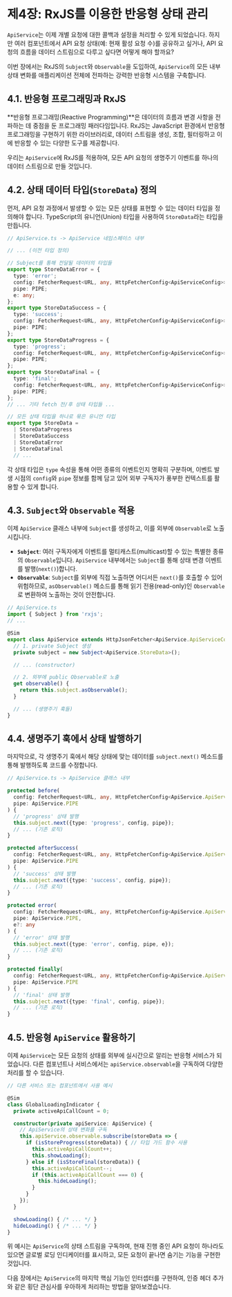 # 제4장: RxJS를 이용한 반응형 상태 관리

`ApiService`는 이제 개별 요청에 대한 콜백과 설정을 처리할 수 있게 되었습니다. 하지만 여러 컴포넌트에서 API 요청 상태(예: 현재 활성 요청 수)를 공유하고 싶거나, API 요청의 흐름을 데이터 스트림으로 다루고 싶다면 어떻게 해야 할까요?

이번 장에서는 RxJS의 `Subject`와 `Observable`을 도입하여, `ApiService`의 모든 내부 상태 변화를 애플리케이션 전체에 전파하는 강력한 반응형 시스템을 구축합니다.

## 4.1. 반응형 프로그래밍과 RxJS

**반응형 프로그래밍(Reactive Programming)**은 데이터의 흐름과 변경 사항을 전파하는 데 중점을 둔 프로그래밍 패러다임입니다. RxJS는 JavaScript 환경에서 반응형 프로그래밍을 구현하기 위한 라이브러리로, 데이터 스트림을 생성, 조합, 필터링하고 이에 반응할 수 있는 다양한 도구를 제공합니다.

우리는 `ApiService`에 RxJS를 적용하여, 모든 API 요청의 생명주기 이벤트를 하나의 데이터 스트림으로 만들 것입니다.

## 4.2. 상태 데이터 타입(`StoreData`) 정의

먼저, API 요청 과정에서 발생할 수 있는 모든 상태를 표현할 수 있는 데이터 타입을 정의해야 합니다. TypeScript의 유니언(Union) 타입을 사용하여 `StoreData`라는 타입을 만듭니다.

```typescript
// ApiService.ts -> ApiService 네임스페이스 내부

// ... (이전 타입 정의)

// Subject를 통해 전달될 데이터의 타입들
export type StoreDataError = {
  type: 'error';
  config: FetcherRequest<URL, any, HttpFetcherConfig<ApiServiceConfig>>;
  pipe: PIPE;
  e: any;
};
export type StoreDataSuccess = {
  type: 'success';
  config: FetcherRequest<URL, any, HttpFetcherConfig<ApiServiceConfig>>;
  pipe: PIPE;
};
export type StoreDataProgress = {
  type: 'progress';
  config: FetcherRequest<URL, any, HttpFetcherConfig<ApiServiceConfig>>;
  pipe: PIPE;
};
export type StoreDataFinal = {
  type: 'final';
  config: FetcherRequest<URL, any, HttpFetcherConfig<ApiServiceConfig>>;
  pipe: PIPE;
};
// ... 기타 fetch 전/후 상태 타입들 ...

// 모든 상태 타입을 하나로 묶은 유니언 타입
export type StoreData =
  | StoreDataProgress
  | StoreDataSuccess
  | StoreDataError
  | StoreDataFinal
  // ...
```
각 상태 타입은 `type` 속성을 통해 어떤 종류의 이벤트인지 명확히 구분하며, 이벤트 발생 시점의 `config`와 `pipe` 정보를 함께 담고 있어 외부 구독자가 풍부한 컨텍스트를 활용할 수 있게 합니다.

## 4.3. `Subject`와 `Observable` 적용

이제 `ApiService` 클래스 내부에 `Subject`를 생성하고, 이를 외부에 `Observable`로 노출시킵니다.

-   **`Subject`**: 여러 구독자에게 이벤트를 멀티캐스트(multicast)할 수 있는 특별한 종류의 `Observable`입니다. `ApiService` 내부에서는 `Subject`를 통해 상태 변경 이벤트를 발행(`next()`)합니다.
-   **`Observable`**: `Subject`를 외부에 직접 노출하면 어디서든 `next()`를 호출할 수 있어 위험하므로, `asObservable()` 메소드를 통해 읽기 전용(read-only)인 `Observable`로 변환하여 노출하는 것이 안전합니다.

```typescript
// ApiService.ts
import { Subject } from 'rxjs';
// ...

@Sim
export class ApiService extends HttpJsonFetcher<ApiService.ApiServiceConfig, ApiService.PIPE> {
  // 1. private Subject 생성
  private subject = new Subject<ApiService.StoreData>();

  // ... (constructor)

  // 2. 외부에 public Observable로 노출
  get observable() {
    return this.subject.asObservable();
  }

  // ... (생명주기 훅들)
}
```

## 4.4. 생명주기 훅에서 상태 발행하기

마지막으로, 각 생명주기 훅에서 해당 상태에 맞는 데이터를 `subject.next()` 메소드를 통해 발행하도록 코드를 수정합니다.

```typescript
// ApiService.ts -> ApiService 클래스 내부

protected before(
  config: FetcherRequest<URL, any, HttpFetcherConfig<ApiService.ApiServiceConfig>>,
  pipe: ApiService.PIPE
) {
  // 'progress' 상태 발행
  this.subject.next({type: 'progress', config, pipe});
  // ... (기존 로직)
}

protected afterSuccess(
  config: FetcherRequest<URL, any, HttpFetcherConfig<ApiService.ApiServiceConfig>>,
  pipe: ApiService.PIPE
) {
  // 'success' 상태 발행
  this.subject.next({type: 'success', config, pipe});
  // ... (기존 로직)
}

protected error(
  config: FetcherRequest<URL, any, HttpFetcherConfig<ApiService.ApiServiceConfig>>,
  pipe: ApiService.PIPE,
  e?: any
) {
  // 'error' 상태 발행
  this.subject.next({type: 'error', config, pipe, e});
  // ... (기존 로직)
}

protected finally(
  config: FetcherRequest<URL, any, HttpFetcherConfig<ApiService.ApiServiceConfig>>,
  pipe: ApiService.PIPE
) {
  // 'final' 상태 발행
  this.subject.next({type: 'final', config, pipe});
  // ... (기존 로직)
}
```

## 4.5. 반응형 `ApiService` 활용하기

이제 `ApiService`는 모든 요청의 상태를 외부에 실시간으로 알리는 반응형 서비스가 되었습니다. 다른 컴포넌트나 서비스에서는 `apiService.observable`을 구독하여 다양한 처리를 할 수 있습니다.

```typescript
// 다른 서비스 또는 컴포넌트에서 사용 예시

@Sim
class GlobalLoadingIndicator {
  private activeApiCallCount = 0;

  constructor(private apiService: ApiService) {
    // ApiService의 상태 변화를 구독
    this.apiService.observable.subscribe(storeData => {
      if (isStoreProgress(storeData)) { // 타입 가드 함수 사용
        this.activeApiCallCount++;
        this.showLoading();
      } else if (isStoreFinal(storeData)) {
        this.activeApiCallCount--;
        if (this.activeApiCallCount === 0) {
          this.hideLoading();
        }
      }
    });
  }

  showLoading() { /* ... */ }
  hideLoading() { /* ... */ }
}
```
위 예시는 `ApiService`의 상태 스트림을 구독하여, 현재 진행 중인 API 요청이 하나라도 있으면 글로벌 로딩 인디케이터를 표시하고, 모든 요청이 끝나면 숨기는 기능을 구현한 것입니다.

다음 장에서는 `ApiService`의 마지막 핵심 기능인 인터셉터를 구현하여, 인증 헤더 추가와 같은 횡단 관심사를 우아하게 처리하는 방법을 알아보겠습니다.
